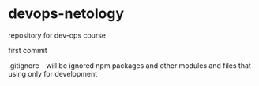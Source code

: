 # devops-netology
repository for dev-ops course

first commit

.gitignore - will be ignored npm packages and other modules and files that using only for development
